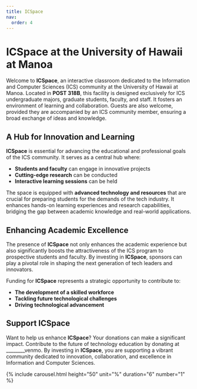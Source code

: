 ```yaml
---
title: ICSpace
nav:
  order: 4
---
```

# ICSpace at the University of Hawaii at Manoa

Welcome to **ICSpace**, an interactive classroom dedicated to the Information and Computer Sciences (ICS) community at the University of Hawaii at Manoa. Located in **POST 318B**, this facility is designed exclusively for ICS undergraduate majors, graduate students, faculty, and staff. It fosters an environment of learning and collaboration. Guests are also welcome, provided they are accompanied by an ICS community member, ensuring a broad exchange of ideas and knowledge.

## A Hub for Innovation and Learning

**ICSpace** is essential for advancing the educational and professional goals of the ICS community. It serves as a central hub where:

- **Students and faculty** can engage in innovative projects
- **Cutting-edge research** can be conducted
- **Interactive learning sessions** can be held

The space is equipped with **advanced technology and resources** that are crucial for preparing students for the demands of the tech industry. It enhances hands-on learning experiences and research capabilities, bridging the gap between academic knowledge and real-world applications.

## Enhancing Academic Excellence

The presence of **ICSpace** not only enhances the academic experience but also significantly boosts the attractiveness of the ICS program to prospective students and faculty. By investing in **ICSpace**, sponsors can play a pivotal role in shaping the next generation of tech leaders and innovators.

Funding for **ICSpace** represents a strategic opportunity to contribute to:

- **The development of a skilled workforce**
- **Tackling future technological challenges**
- **Driving technological advancement**

## Support ICSpace

Want to help us enhance **ICSpace**? Your donations can make a significant impact. Contribute to the future of technology education by donating at ________venmo.
By investing in **ICSpace**, you are supporting a vibrant community dedicated to innovation, collaboration, and excellence in Information and Computer Sciences.


{% include carousel.html height="50" unit="%" duration="6" number="1" %}

